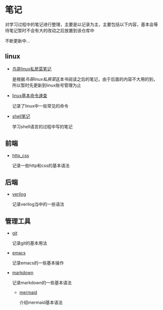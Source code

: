 # 笔记
对学习过程中的笔记进行整理，主要是以记录为主，主要包括以下内容，基本会等待笔记暂时不会有大的改动之后放置到该仓库中

不断更新中...

## linux
- [鸟哥linux私房菜笔记](doc/linux/鸟哥的linux私房菜笔记/index_niao.md)

    是根据*鸟哥linux私房菜*这本书阅读之后的笔记，由于后面的内容不大用的到，所以暂时先更新到linux账号管理为止

- [linux基本命令速查](doc/linux/linux.md)

    记录了linux中一些常见的命令

- [shell笔记](doc/linux/shell.md)

    学习shell语言的过程中写的笔记
## 前端
- [http_css](doc/前端/http_css.md)

    记录一些http和css的基本语法

## 后端
- [verilog](doc/后端/verilog.md)

    记录verilog当中的一些语法

## 管理工具
- [git](doc/管理工具/git.md)

    记录git的基本用法

- [emacs](doc/管理工具/emacs.md)

    记录emacs的一些基本操作

- [markdown](doc/管理工具/markdown.md)

    记录markdown的一些基本语法
    - [mermaid](doc/管理工具/markdown/mermaid/mermaid语法笔记--流程图.md)
  
        介绍mermaid基本语法
